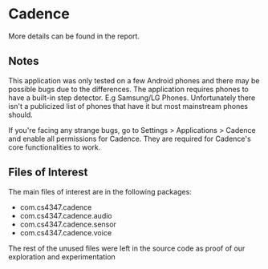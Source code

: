 # Cadence

More details can be found in the report.

## Notes

This application was only tested on a few Android phones and there may be possible bugs due to the differences. The application requires phones to have a built-in step detector. E.g Samsung/LG Phones. Unfortunately there isn't a publicized list of phones that have it but most mainstream phones should.

If you're facing any strange bugs, go to Settings > Applications > Cadence and enable all permissions for Cadence. They are required for Cadence's core functionalities to work. 

## Files of Interest

The main files of interest are in the following packages:
* com.cs4347.cadence
* com.cs4347.cadence.audio
* com.cs4347.cadence.sensor
* com.cs4347.cadence.voice

The rest of the unused files were left in the source code as proof of our exploration and experimentation
